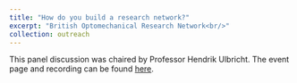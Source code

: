 ```yaml
---
title: "How do you build a research network?"
excerpt: "British Optomechanical Research Network<br/>"
collection: outreach
---
```


This panel discussion was chaired by Professor Hendrik Ulbricht. The event page and recording can be found [here](https://youtu.be/_rVn_Fw2GKM).
